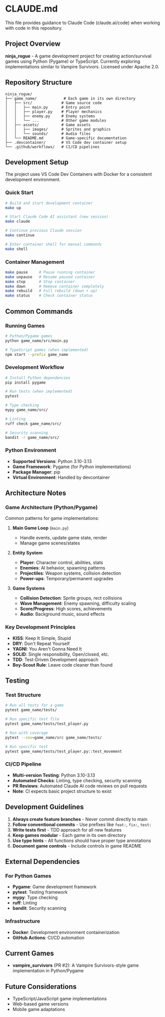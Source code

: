 # CLAUDE.md

This file provides guidance to Claude Code (claude.ai/code) when working with code in this repository.

## Project Overview

**ninja_rogue** - A game development project for creating action/survival games using Python (Pygame) or TypeScript. Currently exploring implementations similar to Vampire Survivors. Licensed under Apache 2.0.

## Repository Structure

```
ninja_rogue/
├── game_name/            # Each game in its own directory
│   ├── src/             # Game source code
│   │   ├── main.py      # Entry point
│   │   ├── player.py    # Player mechanics
│   │   ├── enemy.py     # Enemy systems
│   │   └── ...          # Other game modules
│   ├── assets/          # Game assets
│   │   ├── images/      # Sprites and graphics
│   │   └── sounds/      # Audio files
│   └── README.md        # Game-specific documentation
├── .devcontainer/       # VS Code dev container setup
└── .github/workflows/   # CI/CD pipelines
```

## Development Setup

The project uses VS Code Dev Containers with Docker for a consistent development environment.

### Quick Start
```bash
# Build and start development container
make up

# Start Claude Code AI assistant (new session)
make claude

# Continue previous Claude session
make continue

# Enter container shell for manual commands
make shell
```

### Container Management
```bash
make pause     # Pause running container
make unpause   # Resume paused container
make stop      # Stop container
make down      # Remove container completely
make rebuild   # Full rebuild (down + up)
make status    # Check container status
```

## Common Commands

### Running Games
```bash
# Python/Pygame games
python game_name/src/main.py

# TypeScript games (when implemented)
npm start --prefix game_name
```

### Development Workflow
```bash
# Install Python dependencies
pip install pygame

# Run tests (when implemented)
pytest

# Type checking
mypy game_name/src/

# Linting
ruff check game_name/src/

# Security scanning
bandit -r game_name/src/
```

### Python Environment
- **Supported Versions**: Python 3.10-3.13
- **Game Framework**: Pygame (for Python implementations)
- **Package Manager**: pip
- **Virtual Environment**: Handled by devcontainer

## Architecture Notes

### Game Architecture (Python/Pygame)
Common patterns for game implementations:

1. **Main Game Loop** (`main.py`)
   - Handle events, update game state, render
   - Manage game scenes/states

2. **Entity System**
   - **Player**: Character control, abilities, stats
   - **Enemies**: AI behavior, spawning patterns
   - **Projectiles**: Weapon systems, collision detection
   - **Power-ups**: Temporary/permanent upgrades

3. **Game Systems**
   - **Collision Detection**: Sprite groups, rect collisions
   - **Wave Management**: Enemy spawning, difficulty scaling
   - **Score/Progress**: High scores, achievements
   - **Audio**: Background music, sound effects

### Key Development Principles
- **KISS**: Keep It Simple, Stupid
- **DRY**: Don't Repeat Yourself  
- **YAGNI**: You Aren't Gonna Need It
- **SOLID**: Single responsibility, Open/closed, etc.
- **TDD**: Test-Driven Development approach
- **Boy-Scout Rule**: Leave code cleaner than found

## Testing

### Test Structure
```bash
# Run all tests for a game
pytest game_name/tests/

# Run specific test file
pytest game_name/tests/test_player.py

# Run with coverage
pytest --cov=game_name/src game_name/tests/

# Run specific test
pytest game_name/tests/test_player.py::test_movement
```

### CI/CD Pipeline
- **Multi-version Testing**: Python 3.10-3.13
- **Automated Checks**: Linting, type checking, security scanning
- **PR Reviews**: Automated Claude AI code reviews on pull requests
- **Note**: CI expects basic project structure to exist

## Development Guidelines

1. **Always create feature branches** - Never commit directly to main
2. **Follow conventional commits** - Use prefixes like `feat:`, `fix:`, `test:`
3. **Write tests first** - TDD approach for all new features
4. **Keep games modular** - Each game in its own directory
5. **Use type hints** - All functions should have proper type annotations
6. **Document game controls** - Include controls in game README

## External Dependencies

### For Python Games
- **Pygame**: Game development framework
- **pytest**: Testing framework
- **mypy**: Type checking
- **ruff**: Linting
- **bandit**: Security scanning

### Infrastructure
- **Docker**: Development environment containerization
- **GitHub Actions**: CI/CD automation

## Current Games

- **vampire_survivors** (PR #2): A Vampire Survivors-style game implementation in Python/Pygame

## Future Considerations

- TypeScript/JavaScript game implementations
- Web-based game versions
- Mobile game adaptations
